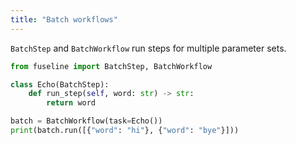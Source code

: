 ```yaml
---
title: "Batch workflows"
---
```


`BatchStep` and `BatchWorkflow` run steps for multiple parameter sets.


```python
from fuseline import BatchStep, BatchWorkflow

class Echo(BatchStep):
    def run_step(self, word: str) -> str:
        return word

batch = BatchWorkflow(task=Echo())
print(batch.run([{"word": "hi"}, {"word": "bye"}]))
```


